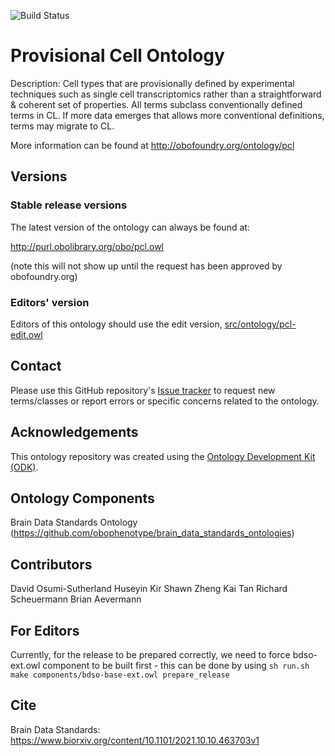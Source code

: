 
![Build Status](https://github.com/obophenotype/provisional_cell_ontology/workflows/CI/badge.svg)
# Provisional Cell Ontology

Description: Cell types that are provisionally defined by experimental techniques such as single cell transcriptomics rather than a straightforward & coherent set of properties. All terms subclass conventionally defined terms in CL. If more data emerges that allows more conventional definitions, terms may migrate to CL.

More information can be found at http://obofoundry.org/ontology/pcl

## Versions

### Stable release versions

The latest version of the ontology can always be found at:

http://purl.obolibrary.org/obo/pcl.owl

(note this will not show up until the request has been approved by obofoundry.org)

### Editors' version

Editors of this ontology should use the edit version, [src/ontology/pcl-edit.owl](src/ontology/pcl-edit.owl)

## Contact

Please use this GitHub repository's [Issue tracker](https://github.com/obophenotype/provisional_cell_ontology/issues) to request new terms/classes or report errors or specific concerns related to the ontology.

## Acknowledgements

This ontology repository was created using the [Ontology Development Kit (ODK)](https://github.com/INCATools/ontology-development-kit).

## Ontology Components 

Brain Data Standards Ontology (https://github.com/obophenotype/brain_data_standards_ontologies)

## Contributors

David Osumi-Sutherland 
Huseyin Kir
Shawn Zheng Kai Tan
Richard Scheuermann
Brian Aevermann 

## For Editors

Currently, for the release to be prepared correctly, we need to force bdso-ext.owl component to be built first - this can be done by using `sh run.sh make components/bdso-base-ext.owl prepare_release`

## Cite

Brain Data Standards: https://www.biorxiv.org/content/10.1101/2021.10.10.463703v1
